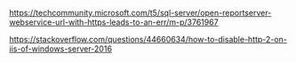 https://techcommunity.microsoft.com/t5/sql-server/open-reportserver-webservice-url-with-https-leads-to-an-err/m-p/3761967

https://stackoverflow.com/questions/44660634/how-to-disable-http-2-on-iis-of-windows-server-2016